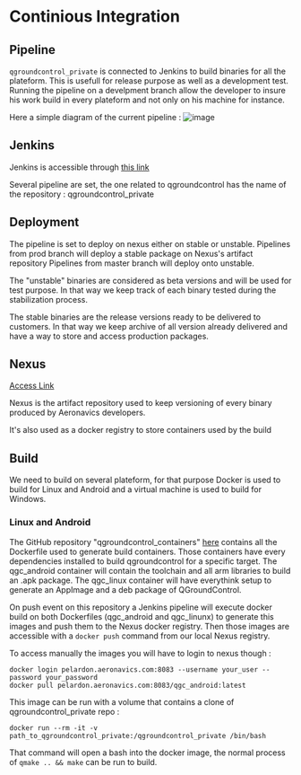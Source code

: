 # Continious Integration

## Pipeline

`qgroundcontrol_private` is connected to Jenkins to build binaries for all the plateform. This is usefull for release purpose as well as a development test. 
Running the pipeline on a develpment branch allow the developer to insure his work build in every plateform and not only on his machine for instance.

Here a simple diagram of the current pipeline : 
![image](https://user-images.githubusercontent.com/6662416/70398205-eb5a0180-1a7d-11ea-8b01-3197e5108f48.png)

## Jenkins

Jenkins is accessible through [this link](https://jenkins.aeronavics.com/jenkins2/blue/pipelines)

Several pipeline are set, the one related to qgroundcontrol has the name of the repository : qgroundcontrol_private

## Deployment

The pipeline is set to deploy on nexus either on stable or unstable.
Pipelines from prod branch will deploy a stable package on Nexus's artifact repository
Pipelines from master branch will deploy onto unstable. 

The "unstable" binaries are considered as beta versions and will be used for test purpose. In that way we keep track of each binary tested during the stabilization process.

The stable binaries are the release versions ready to be delivered to customers. In that way we keep archive of all version already delivered and have a way to store and access production packages. 

## Nexus

[Access Link](https://services.aeronavics.com/nexus/#browse/browse:qgroundcontrol:unstable)

Nexus is the artifact repository used to keep versioning of every binary produced by Aeronavics developers. 

It's also used as a docker registry to store containers used by the build

## Build

We need to build on several plateform, for that purpose Docker is used to build for Linux and Android and a virtual machine is used to build for Windows.

### Linux and Android

The GitHub repository "qgroundcontrol_containers" [here](https://github.com/Aeronavics/qgroundcontrol_containers) contains all the Dockerfile used to generate build containers.
Those containers have every dependencies installed to build qgroundcontrol for a specific target. The qgc_android container will contain the toolchain and all arm libraries to build an .apk package. The qgc_linux container will have everythink setup to generate an AppImage and a deb package of QGroundControl.

On push event on this repository a Jenkins pipeline will execute docker build on both Dockerfiles (qgc_android and qgc_linunx) to generate this images and push them to the Nexus docker registry. Then those images are accessible with a `docker push` command from our local Nexus registry. 

To access manually the images you will have to login to nexus though :

```
docker login pelardon.aeronavics.com:8083 --username your_user --password your_password
docker pull pelardon.aeronavics.com:8083/qgc_android:latest
```

This image can be run with a volume that contains a clone of qgroundcontrol_private repo : 

```
docker run --rm -it -v path_to_qgroundcontrol_private:/qgroundcontrol_private /bin/bash
```

That command will open a bash into the docker image, the normal process of `qmake .. && make` can be run to build.
